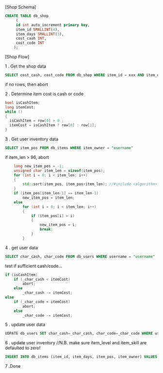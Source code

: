 [Shop Schema]
```SQL
CREATE TABLE db_shop
     (
     id int auto_increment primary key, 
     item_id SMALLINT(4),
     item_days SMALLINT(3),
     cost_cash INT, 
     cost_code INT
    );
```


[Shop Flow]

1 . Get the shop data

```SQL
SELECT cost_cash, cost_code FROM db_shop WHERE item_id = xxx AND item_days = yyy
```
if no rows, then abort

2 . Determine item cost is cash or code
```C++
bool isCashItem;
long itemCost;
while ()
{
  isCashItem = row[0] > 0 ;
  itemCost = isCashItem ? row[0] : row[1];
}
```

3 . Get user inventory data
```SQL
SELECT item_pos FROM db_items WHERE item_owner = "username"
```

if item_len > 96, abort
```C++
	long new_item_pos = -1;
	unsigned char item_len = sizeof(item_pos);
	for (int i = 0; i < item_len; i++)
	{
		std::sort(item_pos, item_pos+item_len); //#include <algorithm>
	}
	if (item_pos[item_len-1] == item_len-1)
		new_item_pos = item_len;
	else
		for (int i = 0; i < item_len; i++)
		{
			if (item_pos[i] > i)
			{
				new_item_pos = i;
				break;
			}
		}
```
4 . get user data
```SQL
SELECT char_cash, char_code FROM db_users WHERE username = "username"
```
test if sufficient cash/code...

```C++
if (isCashItem)
	if (_char_cash < itemCost)
		abort;
	else
		_char_cash -= itemCost;
else
	if (_char_code < itemCost)
		abort;
	else
		_char_code -= itemCost;
```

5 . update user data		
```SQL
UDPATE db_users SET char_cash=_char_cash, char_code=_char_code WHERE username = "username"
```
6 . update user inventory
//N.B. make sure item_level and item_skill are defaulted to zero!
```SQL
INSERT INTO db_items (item_id, item_days, item_pos, item_owner) VALUES (_item_id, _item_days, new_item_pos, "username")
```
7 .Done

